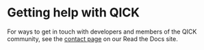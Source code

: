 # Getting help with QICK

For ways to get in touch with developers and members of the QICK community, see the [contact page](https://qick-docs.readthedocs.io/latest/contact.html) on our Read the Docs site.
